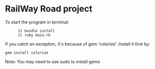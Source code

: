 # RailWay Road project


To start the program in terminal:

          1) bundle install
          2) ruby main.rb

If you catch an exception, it's because of gem 'colorize'.
Install it first by:

    gem install colorize

Note: You may need to use sudo to install gems

